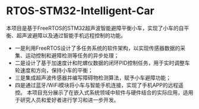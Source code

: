 # RTOS-STM32-Intelligent-Car
本项目是基于FreeRTOS的STM32超声波智能避障平衡小车，实现了小车的自平衡、超声波避障以及通过智能手机远程控制的功能。
- 一是利用FreeRTOS设计了多任务系统的软件架构，以实现传感器数据的采集、运动控制和避障检测等任务的异步处理；
- 二是设计了基于加速度计和陀螺仪数据的闭环PID控制任务，用于实时调整车轮速度和方向，保持小车的平衡；
- 三是集成超声波传感器并编写障碍物检测算法，赋予小车避障功能；
- 四是通过蓝牙/WiFi模块将小车与智能手机连接，实现了手机APP的远程遥控。
本项目充分展示了在嵌入式系统领域中软件与硬件结合的实际应用，适用于研究人员和爱好者进行学习和进一步开发。

